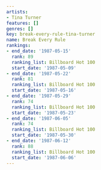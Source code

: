 ```yaml
---
artists:
- Tina Turner
features: []
genres: []
key: break-every-rule-tina-turner
name: Break Every Rule
rankings:
- end_date: '1987-05-15'
  rank: 89
  ranking_list: Billboard Hot 100
  start_date: '1987-05-09'
- end_date: '1987-05-22'
  rank: 81
  ranking_list: Billboard Hot 100
  start_date: '1987-05-16'
- end_date: '1987-05-29'
  rank: 74
  ranking_list: Billboard Hot 100
  start_date: '1987-05-23'
- end_date: '1987-06-05'
  rank: 74
  ranking_list: Billboard Hot 100
  start_date: '1987-05-30'
- end_date: '1987-06-12'
  rank: 88
  ranking_list: Billboard Hot 100
  start_date: '1987-06-06'
---
```


